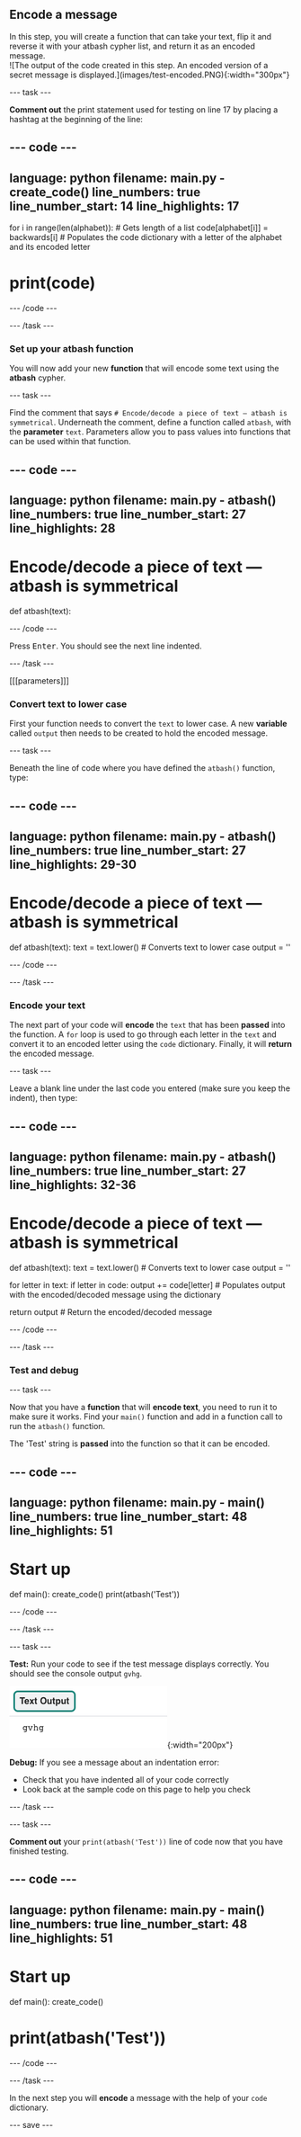 ## Encode a message

<div style="display: flex; flex-wrap: wrap">
<div style="flex-basis: 200px; flex-grow: 1; margin-right: 15px;">
In this step, you will create a function that can take your text, flip it and reverse it with your atbash cypher list, and return it as an encoded message. 
</div>
<div>
![The output of the code created in this step. An encoded version of a secret message is displayed.](images/test-encoded.PNG){:width="300px"}
</div>
</div>

--- task ---
 
**Comment out** the print statement used for testing on line 17 by placing a hashtag at the beginning of the line:

--- code ---
---
language: python
filename: main.py - create_code()
line_numbers: true
line_number_start: 14
line_highlights: 17
---
  for i in range(len(alphabet)):  # Gets length of a list
    code[alphabet[i]] = backwards[i]  # Populates the code dictionary with a letter of the alphabet and its encoded letter
  
# print(code)
--- /code ---
 
--- /task ---

### Set up your atbash function

You will now add your new **function** that will encode some text using the **atbash** cypher.

--- task ---

Find the comment that says `# Encode/decode a piece of text — atbash is symmetrical`. Underneath the comment, define a function called `atbash`, with the **parameter** `text`. Parameters allow you to pass values into functions that can be used within that function.

--- code ---
---
language: python
filename: main.py - atbash()
line_numbers: true
line_number_start: 27 
line_highlights: 28
---
# Encode/decode a piece of text — atbash is symmetrical
def atbash(text):

--- /code ---

Press <kbd>Enter</kbd>. You should see the next line indented. 

--- /task ---

[[[parameters]]]

### Convert text to lower case 

First your function needs to convert the `text` to lower case. A new **variable** called `output` then needs to be created to hold the encoded message.

--- task ---

Beneath the line of code where you have defined the `atbash()` function, type: 

--- code ---
---
language: python
filename: main.py - atbash()
line_numbers: true
line_number_start: 27 
line_highlights: 29-30
---
# Encode/decode a piece of text — atbash is symmetrical
def atbash(text):
  text = text.lower() # Converts text to lower case
  output = ''

--- /code ---

--- /task ---

### Encode your text

The next part of your code will **encode** the `text` that has been **passed** into the function. A `for` loop is used to go through each letter in the `text` and convert it to an encoded letter using the `code` dictionary. Finally, it will **return** the encoded message.   

--- task ---

Leave a blank line under the last code you entered (make sure you keep the indent), then type:

--- code ---
---
language: python
filename: main.py - atbash()
line_numbers: true
line_number_start: 27
line_highlights: 32-36
---
# Encode/decode a piece of text — atbash is symmetrical
def atbash(text):
  text = text.lower() # Converts text to lower case
  output = ''
  
  for letter in text: 
    if letter in code: 
      output += code[letter]  # Populates output with the encoded/decoded message using the dictionary
  
  return output  # Return the encoded/decoded message

--- /code ---

--- /task ---

### Test and debug

--- task ---

Now that you have a **function** that will **encode text**, you need to run it to make sure it works. Find your `main()` function and add in a function call to run the `atbash()` function. 

The 'Test' string is **passed** into the function so that it can be encoded. 

--- code ---
---
language: python
filename: main.py - main()
line_numbers: true
line_number_start: 48
line_highlights: 51
---
# Start up
def main():
  create_code()
  print(atbash('Test'))

--- /code ---

--- /task ---

--- task ---

**Test:** Run your code to see if the test message displays correctly. You should see the console output `gvhg`.

![The output of the encoded text that is created in this step.](images/test-encoded.PNG){:width="200px"}

**Debug:** If you see a message about an indentation error:
- Check that you have indented all of your code correctly
- Look back at the sample code on this page to help you check

--- /task ---

--- task ---

**Comment out** your `print(atbash('Test'))` line of code now that you have finished testing. 

--- code ---
---
language: python
filename: main.py - main()
line_numbers: true
line_number_start: 48
line_highlights: 51
---
# Start up
def main():
  create_code()
  # print(atbash('Test'))

--- /code ---

--- /task ---

In the next step you will **encode** a message with the help of your `code` dictionary. 

--- save ---
